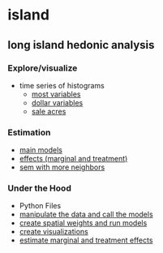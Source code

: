 # island
## long island hedonic analysis


### Explore/visualize
- time series of histograms
  - [most variables](https://nbviewer.jupyter.org/github/DouglasPatton/island/blob/master/island-data_summary_hist.ipynb)
  - [dollar variables](https://nbviewer.jupyter.org/github/DouglasPatton/island/blob/master/island-data_dollarvars.ipynb)
  - [sale acres](https://nbviewer.jupyter.org/github/DouglasPatton/island/blob/master/island-data_saleacres.ipynb)
  
  
### Estimation  
 - [main models](https://nbviewer.jupyter.org/github/DouglasPatton/island/blob/master/island-data_main.ipynb)
 - [effects (marginal and treatment)](https://nbviewer.jupyter.org/github/DouglasPatton/island/blob/master/island-data_effects.ipynb)
 - [sem with more neighbors](https://nbviewer.jupyter.org/github/DouglasPatton/island/blob/master/island-data_main_other-sem.ipynb)
 
 ### Under the Hood
 - Python Files
  - [manipulate the data and call the models](https://github.com/DouglasPatton/island/blob/master/island.py)
  - [create spatial weights and run models](https://github.com/DouglasPatton/island/blob/master/models.py)
  - [create visualizations](https://github.com/DouglasPatton/island/blob/master/data_viz.py)
  - [estimate marginal and treatment effects](https://github.com/DouglasPatton/island/blob/master/island_effects.py)
